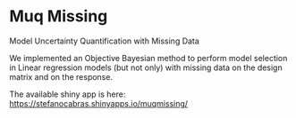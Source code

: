 # Muq Missing
Model Uncertainty Quantification with Missing Data

We implemented an Objective Bayesian method to perform model selection in Linear regression models (but not only) with missing data on the design matrix and on the response.

The available shiny app is here: https://stefanocabras.shinyapps.io/muqmissing/

